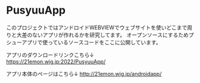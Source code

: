 # PusyuuApp
このプロジェクトではアンドロイドWEBVIEWでウェブサイトを使いどこまで周りと大差のないアプリが作れるかを研究してます。
オープンソースにするためプシューアプリで使っているソースコードをここに公開しています。

アプリのダウンロードリンクこちら↓
https://21emon.wjg.jp:2022/PusyuuApp/

アプリ本体のページはこちら↓
http://21emon.wjg.jp/androidapp/
